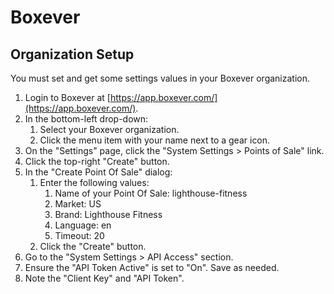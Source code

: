 # Boxever

## Organization Setup

You must set and get some settings values in your Boxever organization.

1. Login to Boxever at [https://app.boxever.com/](https://app.boxever.com/).
2. In the bottom-left drop-down:
   1. Select your Boxever organization.
   2. Click the menu item with your name next to a gear icon.
3. On the "Settings" page, click the "System Settings > Points of Sale" link.
4. Click the top-right "Create" button.
5. In the "Create Point Of Sale" dialog:
   1. Enter the following values:
      1. Name of your Point Of Sale: lighthouse-fitness
      2. Market: US
      3. Brand: Lighthouse Fitness
      4. Language: en
      5. Timeout: 20
   2. Click the "Create" button.
6. Go to the "System Settings > API Access" section.
7. Ensure the "API Token Active" is set to "On". Save as needed.
8. Note the "Client Key" and "API Token".
